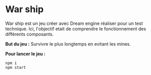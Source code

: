 # War ship 
War ship est un jeu créer avec Dream engine réaliser pour un test technique.
Ici, l'objectif etait de comprendre le fonctionnement des différents composants.

**But du jeu :** 
Survivre le plus longtemps en evitant les mines.

**Pour lancer le jeu :** 
```
npm i 
npm start
```